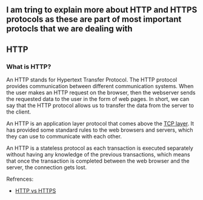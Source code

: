 ## I am tring to explain more about HTTP and HTTPS protocols as these are part of most important protocls that we are dealing with 

## HTTP 
### What is HTTP? 
An HTTP stands for Hypertext Transfer Protocol. The HTTP protocol provides communication between different communication systems. When the user makes an HTTP request on the browser, then the webserver sends the requested data to the user in the form of web pages. In short, we can say that the HTTP protocol allows us to transfer the data from the server to the client.

An HTTP is an application layer protocol that comes above the [TCP layer](TCP/README.md). It has provided some standard rules to the web browsers and servers, which they can use to communicate with each other.

An HTTP is a stateless protocol as each transaction is executed separately without having any knowledge of the previous transactions, which means that once the transaction is completed between the web browser and the server, the connection gets lost.




Refrences:
- [HTTP vs HTTPS](https://www.javatpoint.com/http-vs-https)
